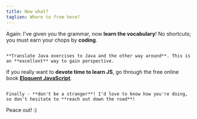 ```yaml
---
title: Now what?
taglien: Where to from here?
---
```


Again: I've given you the grammar, now **learn the vocabulary**! No shortcuts; you must earn your chops by **coding**.

~~~

**Translate Java exercises to Java and the other way around**. This is an **excellent** way to gain perspective.

~~~

If you really want to **devote time to learn JS**, go through the free online book **[Eloquent JavaScript](http://eloquentjavascript.net/)**.

~~~

Finally - **don't be a stranger**! I'd love to know how you're doing, so don't hesitate to **reach out down the road**!

~~~

Peace out! :)